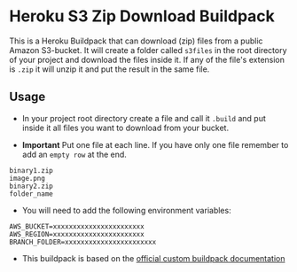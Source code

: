 # Heroku S3 Zip Download Buildpack

This is a Heroku Buildpack that can download (zip) files from a public Amazon S3-bucket. It will create a folder called `s3files` in the root directory of your project and download the files inside it. If any of the file's extension is `.zip` it will unzip it and put the result in the same file.


## Usage
  - In your project root directory create a file and call it `.build` and put inside it all files you want to download from your bucket.

  - **Important** Put one file at each line. If you have only one file remember to add an `empty row` at the end.
  
```
binary1.zip
image.png
binary2.zip
folder_name
```
  
  - You will need to add the following environment variables:

```
AWS_BUCKET=xxxxxxxxxxxxxxxxxxxxxxx
AWS_REGION=xxxxxxxxxxxxxxxxxxxxxxx
BRANCH_FOLDER=xxxxxxxxxxxxxxxxxxxxxxx
```

  - This buildpack is based on the [official custom buildpack documentation](https://devcenter.heroku.com/articles/buildpack-api)
